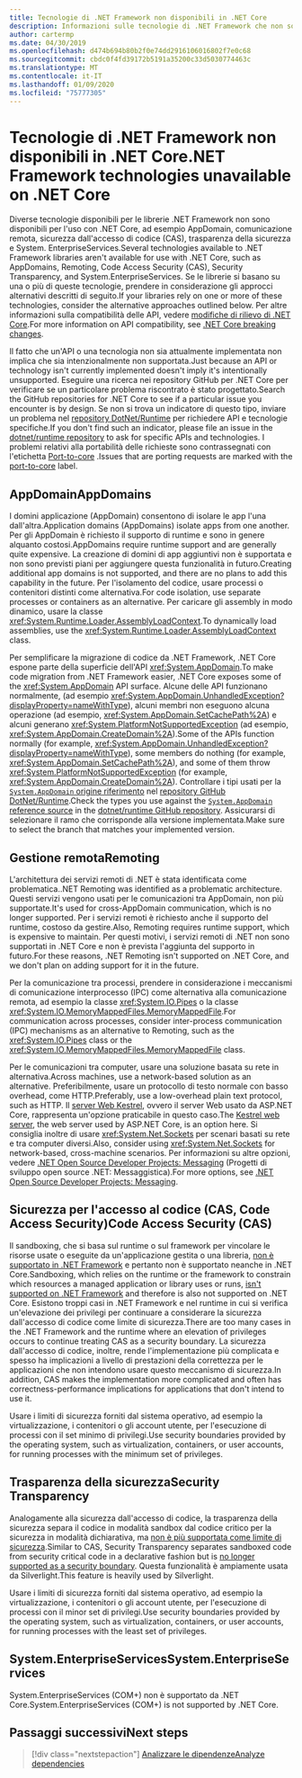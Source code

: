 ```yaml
---
title: Tecnologie di .NET Framework non disponibili in .NET Core
description: Informazioni sulle tecnologie di .NET Framework che non sono disponibili in .NET Core
author: cartermp
ms.date: 04/30/2019
ms.openlocfilehash: d474b694b80b2f0e74dd2916106016802f7e0c68
ms.sourcegitcommit: cbdc0f4fd39172b5191a35200c33d5030774463c
ms.translationtype: MT
ms.contentlocale: it-IT
ms.lasthandoff: 01/09/2020
ms.locfileid: "75777305"
---
```

# <a name="net-framework-technologies-unavailable-on-net-core"></a><span data-ttu-id="512a7-103">Tecnologie di .NET Framework non disponibili in .NET Core</span><span class="sxs-lookup"><span data-stu-id="512a7-103">.NET Framework technologies unavailable on .NET Core</span></span>

<span data-ttu-id="512a7-104">Diverse tecnologie disponibili per le librerie .NET Framework non sono disponibili per l'uso con .NET Core, ad esempio AppDomain, comunicazione remota, sicurezza dall'accesso di codice (CAS), trasparenza della sicurezza e System. EnterpriseServices.</span><span class="sxs-lookup"><span data-stu-id="512a7-104">Several technologies available to .NET Framework libraries aren't available for use with .NET Core, such as AppDomains, Remoting, Code Access Security (CAS), Security Transparency, and System.EnterpriseServices.</span></span> <span data-ttu-id="512a7-105">Se le librerie si basano su una o più di queste tecnologie, prendere in considerazione gli approcci alternativi descritti di seguito.</span><span class="sxs-lookup"><span data-stu-id="512a7-105">If your libraries rely on one or more of these technologies, consider the alternative approaches outlined below.</span></span> <span data-ttu-id="512a7-106">Per altre informazioni sulla compatibilità delle API, vedere [modifiche di rilievo di .NET Core](../compatibility/breaking-changes.md).</span><span class="sxs-lookup"><span data-stu-id="512a7-106">For more information on API compatibility, see [.NET Core breaking changes](../compatibility/breaking-changes.md).</span></span>

<span data-ttu-id="512a7-107">Il fatto che un'API o una tecnologia non sia attualmente implementata non implica che sia intenzionalmente non supportata.</span><span class="sxs-lookup"><span data-stu-id="512a7-107">Just because an API or technology isn't currently implemented doesn't imply it's intentionally unsupported.</span></span> <span data-ttu-id="512a7-108">Eseguire una ricerca nei repository GitHub per .NET Core per verificare se un particolare problema riscontrato è stato progettato.</span><span class="sxs-lookup"><span data-stu-id="512a7-108">Search the GitHub repositories for .NET Core to see if a particular issue you encounter is by design.</span></span> <span data-ttu-id="512a7-109">Se non si trova un indicatore di questo tipo, inviare un problema nel [repository DotNet/Runtime](https://github.com/dotnet/runtime/issues) per richiedere API e tecnologie specifiche.</span><span class="sxs-lookup"><span data-stu-id="512a7-109">If you don't find such an indicator, please file an issue in the [dotnet/runtime repository](https://github.com/dotnet/runtime/issues) to ask for specific APIs and technologies.</span></span> <span data-ttu-id="512a7-110">I problemi relativi alla portabilità delle richieste sono contrassegnati con l'etichetta [Port-to-core](https://github.com/dotnet/runtime/labels/port-to-core) .</span><span class="sxs-lookup"><span data-stu-id="512a7-110">Issues that are porting requests are marked with the [port-to-core](https://github.com/dotnet/runtime/labels/port-to-core) label.</span></span>

## <a name="appdomains"></a><span data-ttu-id="512a7-111">AppDomain</span><span class="sxs-lookup"><span data-stu-id="512a7-111">AppDomains</span></span>

<span data-ttu-id="512a7-112">I domini applicazione (AppDomain) consentono di isolare le app l'una dall'altra.</span><span class="sxs-lookup"><span data-stu-id="512a7-112">Application domains (AppDomains) isolate apps from one another.</span></span> <span data-ttu-id="512a7-113">Per gli AppDomain è richiesto il supporto di runtime e sono in genere alquanto costosi.</span><span class="sxs-lookup"><span data-stu-id="512a7-113">AppDomains require runtime support and are generally quite expensive.</span></span> <span data-ttu-id="512a7-114">La creazione di domini di app aggiuntivi non è supportata e non sono previsti piani per aggiungere questa funzionalità in futuro.</span><span class="sxs-lookup"><span data-stu-id="512a7-114">Creating additional app domains is not supported, and there are no plans to add this capability in the future.</span></span> <span data-ttu-id="512a7-115">Per l'isolamento del codice, usare processi o contenitori distinti come alternativa.</span><span class="sxs-lookup"><span data-stu-id="512a7-115">For code isolation, use separate processes or containers as an alternative.</span></span> <span data-ttu-id="512a7-116">Per caricare gli assembly in modo dinamico, usare la classe <xref:System.Runtime.Loader.AssemblyLoadContext>.</span><span class="sxs-lookup"><span data-stu-id="512a7-116">To dynamically load assemblies, use the <xref:System.Runtime.Loader.AssemblyLoadContext> class.</span></span>

<span data-ttu-id="512a7-117">Per semplificare la migrazione di codice da .NET Framework, .NET Core espone parte della superficie dell'API <xref:System.AppDomain>.</span><span class="sxs-lookup"><span data-stu-id="512a7-117">To make code migration from .NET Framework easier, .NET Core exposes some of the <xref:System.AppDomain> API surface.</span></span> <span data-ttu-id="512a7-118">Alcune delle API funzionano normalmente, (ad esempio <xref:System.AppDomain.UnhandledException?displayProperty=nameWithType>), alcuni membri non eseguono alcuna operazione (ad esempio, <xref:System.AppDomain.SetCachePath%2A>) e alcuni generano <xref:System.PlatformNotSupportedException> (ad esempio, <xref:System.AppDomain.CreateDomain%2A>).</span><span class="sxs-lookup"><span data-stu-id="512a7-118">Some of the APIs function normally (for example, <xref:System.AppDomain.UnhandledException?displayProperty=nameWithType>), some members do nothing (for example, <xref:System.AppDomain.SetCachePath%2A>), and some of them throw <xref:System.PlatformNotSupportedException> (for example, <xref:System.AppDomain.CreateDomain%2A>).</span></span> <span data-ttu-id="512a7-119">Controllare i tipi usati per la [`System.AppDomain` origine riferimento](https://github.com/dotnet/runtime/blob/master/src/libraries/System.Private.CoreLib/src/System/AppDomain.cs) nel [repository GitHub DotNet/Runtime](https://github.com/dotnet/runtime).</span><span class="sxs-lookup"><span data-stu-id="512a7-119">Check the types you use against the [`System.AppDomain` reference source](https://github.com/dotnet/runtime/blob/master/src/libraries/System.Private.CoreLib/src/System/AppDomain.cs) in the [dotnet/runtime GitHub repository](https://github.com/dotnet/runtime).</span></span> <span data-ttu-id="512a7-120">Assicurarsi di selezionare il ramo che corrisponde alla versione implementata.</span><span class="sxs-lookup"><span data-stu-id="512a7-120">Make sure to select the branch that matches your implemented version.</span></span>

## <a name="remoting"></a><span data-ttu-id="512a7-121">Gestione remota</span><span class="sxs-lookup"><span data-stu-id="512a7-121">Remoting</span></span>

<span data-ttu-id="512a7-122">L'architettura dei servizi remoti di .NET è stata identificata come problematica.</span><span class="sxs-lookup"><span data-stu-id="512a7-122">.NET Remoting was identified as a problematic architecture.</span></span> <span data-ttu-id="512a7-123">Questi servizi vengono usati per le comunicazioni tra AppDomain, non più supportate.</span><span class="sxs-lookup"><span data-stu-id="512a7-123">It's used for cross-AppDomain communication, which is no longer supported.</span></span> <span data-ttu-id="512a7-124">Per i servizi remoti è richiesto anche il supporto del runtime, costoso da gestire.</span><span class="sxs-lookup"><span data-stu-id="512a7-124">Also, Remoting requires runtime support, which is expensive to maintain.</span></span> <span data-ttu-id="512a7-125">Per questi motivi, i servizi remoti di .NET non sono supportati in .NET Core e non è prevista l'aggiunta del supporto in futuro.</span><span class="sxs-lookup"><span data-stu-id="512a7-125">For these reasons, .NET Remoting isn't supported on .NET Core, and we don't plan on adding support for it in the future.</span></span>

<span data-ttu-id="512a7-126">Per la comunicazione tra processi, prendere in considerazione i meccanismi di comunicazione interprocesso (IPC) come alternativa alla comunicazione remota, ad esempio la classe <xref:System.IO.Pipes> o la classe <xref:System.IO.MemoryMappedFiles.MemoryMappedFile>.</span><span class="sxs-lookup"><span data-stu-id="512a7-126">For communication across processes, consider inter-process communication (IPC) mechanisms as an alternative to Remoting, such as the <xref:System.IO.Pipes> class or the <xref:System.IO.MemoryMappedFiles.MemoryMappedFile> class.</span></span>

<span data-ttu-id="512a7-127">Per le comunicazioni tra computer, usare una soluzione basata su rete in alternativa.</span><span class="sxs-lookup"><span data-stu-id="512a7-127">Across machines, use a network-based solution as an alternative.</span></span> <span data-ttu-id="512a7-128">Preferibilmente, usare un protocollo di testo normale con basso overhead, come HTTP.</span><span class="sxs-lookup"><span data-stu-id="512a7-128">Preferably, use a low-overhead plain text protocol, such as HTTP.</span></span> <span data-ttu-id="512a7-129">Il [server Web Kestrel](https://docs.microsoft.com/aspnet/core/fundamentals/servers/kestrel), ovvero il server Web usato da ASP.NET Core, rappresenta un'opzione praticabile in questo caso.</span><span class="sxs-lookup"><span data-stu-id="512a7-129">The [Kestrel web server](https://docs.microsoft.com/aspnet/core/fundamentals/servers/kestrel), the web server used by ASP.NET Core, is an option here.</span></span> <span data-ttu-id="512a7-130">Si consiglia inoltre di usare <xref:System.Net.Sockets> per scenari basati su rete e tra computer diversi.</span><span class="sxs-lookup"><span data-stu-id="512a7-130">Also, consider using <xref:System.Net.Sockets> for network-based, cross-machine scenarios.</span></span> <span data-ttu-id="512a7-131">Per informazioni su altre opzioni, vedere [.NET Open Source Developer Projects: Messaging](https://github.com/Microsoft/dotnet/blob/master/dotnet-developer-projects.md#messaging) (Progetti di sviluppo open source .NET: Messaggistica).</span><span class="sxs-lookup"><span data-stu-id="512a7-131">For more options, see [.NET Open Source Developer Projects: Messaging](https://github.com/Microsoft/dotnet/blob/master/dotnet-developer-projects.md#messaging).</span></span>

## <a name="code-access-security-cas"></a><span data-ttu-id="512a7-132">Sicurezza per l'accesso al codice (CAS, Code Access Security)</span><span class="sxs-lookup"><span data-stu-id="512a7-132">Code Access Security (CAS)</span></span>

<span data-ttu-id="512a7-133">Il sandboxing, che si basa sul runtime o sul framework per vincolare le risorse usate o eseguite da un'applicazione gestita o una libreria, [non è supportato in .NET Framework](../../framework/misc/code-access-security.md) e pertanto non è supportato neanche in .NET Core.</span><span class="sxs-lookup"><span data-stu-id="512a7-133">Sandboxing, which relies on the runtime or the framework to constrain which resources a managed application or library uses or runs, [isn't supported on .NET Framework](../../framework/misc/code-access-security.md) and therefore is also not supported on .NET Core.</span></span> <span data-ttu-id="512a7-134">Esistono troppi casi in .NET Framework e nel runtime in cui si verifica un'elevazione dei privilegi per continuare a considerare la sicurezza dall'accesso di codice come limite di sicurezza.</span><span class="sxs-lookup"><span data-stu-id="512a7-134">There are too many cases in the .NET Framework and the runtime where an elevation of privileges occurs to continue treating CAS as a security boundary.</span></span> <span data-ttu-id="512a7-135">La sicurezza dall'accesso di codice, inoltre, rende l'implementazione più complicata e spesso ha implicazioni a livello di prestazioni della correttezza per le applicazioni che non intendono usare questo meccanismo di sicurezza.</span><span class="sxs-lookup"><span data-stu-id="512a7-135">In addition, CAS makes the implementation more complicated and often has correctness-performance implications for applications that don't intend to use it.</span></span>

<span data-ttu-id="512a7-136">Usare i limiti di sicurezza forniti dal sistema operativo, ad esempio la virtualizzazione, i contenitori o gli account utente, per l'esecuzione di processi con il set minimo di privilegi.</span><span class="sxs-lookup"><span data-stu-id="512a7-136">Use security boundaries provided by the operating system, such as virtualization, containers, or user accounts, for running processes with the minimum set of privileges.</span></span>

## <a name="security-transparency"></a><span data-ttu-id="512a7-137">Trasparenza della sicurezza</span><span class="sxs-lookup"><span data-stu-id="512a7-137">Security Transparency</span></span>

<span data-ttu-id="512a7-138">Analogamente alla sicurezza dall'accesso di codice, la trasparenza della sicurezza separa il codice in modalità sandbox dal codice critico per la sicurezza in modalità dichiarativa, ma [non è più supportata come limite di sicurezza](../../framework/misc/security-transparent-code.md).</span><span class="sxs-lookup"><span data-stu-id="512a7-138">Similar to CAS, Security Transparency separates sandboxed code from security critical code in a declarative fashion but is [no longer supported as a security boundary](../../framework/misc/security-transparent-code.md).</span></span> <span data-ttu-id="512a7-139">Questa funzionalità è ampiamente usata da Silverlight.</span><span class="sxs-lookup"><span data-stu-id="512a7-139">This feature is heavily used by Silverlight.</span></span>

<span data-ttu-id="512a7-140">Usare i limiti di sicurezza forniti dal sistema operativo, ad esempio la virtualizzazione, i contenitori o gli account utente, per l'esecuzione di processi con il minor set di privilegi.</span><span class="sxs-lookup"><span data-stu-id="512a7-140">Use security boundaries provided by the operating system, such as virtualization, containers, or user accounts, for running processes with the least set of privileges.</span></span>

## <a name="systementerpriseservices"></a><span data-ttu-id="512a7-141">System.EnterpriseServices</span><span class="sxs-lookup"><span data-stu-id="512a7-141">System.EnterpriseServices</span></span>

<span data-ttu-id="512a7-142">System.EnterpriseServices (COM+) non è supportato da .NET Core.</span><span class="sxs-lookup"><span data-stu-id="512a7-142">System.EnterpriseServices (COM+) is not supported by .NET Core.</span></span>

## <a name="next-steps"></a><span data-ttu-id="512a7-143">Passaggi successivi</span><span class="sxs-lookup"><span data-stu-id="512a7-143">Next steps</span></span>

>[!div class="nextstepaction"]
>[<span data-ttu-id="512a7-144">Analizzare le dipendenze</span><span class="sxs-lookup"><span data-stu-id="512a7-144">Analyze dependencies</span></span>](third-party-deps.md)
